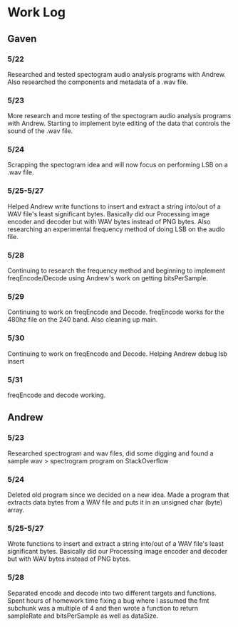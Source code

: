 # Work Log

## Gaven

### 5/22

Researched and tested spectogram audio analysis programs with Andrew. Also researched the components and metadata of a .wav file.

### 5/23

More research and more testing of the spectogram audio analysis programs with Andrew. Starting to implement byte editing of the data that controls the sound of the .wav file.

### 5/24

Scrapping the spectogram idea and will now focus on performing LSB on a .wav file.

### 5/25-5/27

Helped Andrew write functions to insert and extract a string into/out of a WAV file's least significant bytes. Basically did our Processing image encoder and decoder but with WAV bytes instead of PNG bytes. Also researching an experimental frequency method of doing LSB on the audio file.

### 5/28

Continuing to research the frequency method and beginning to implement freqEncode/Decode using Andrew's work on getting bitsPerSample.

### 5/29

Continuing to work on freqEncode and Decode. freqEncode works for the 480hz file on the 240 band. Also cleaning up main.

### 5/30

Continuing to work on freqEncode and Decode. Helping Andrew debug lsb insert

### 5/31

freqEncode and decode working.


## Andrew

### 5/23

Researched spectrogram and wav files, did some digging and found a sample wav > spectrogram program on StackOverflow

### 5/24

Deleted old program since we decided on a new idea. Made a program that extracts data bytes from a WAV file and puts it in an unsigned char (byte) array.

### 5/25-5/27

Wrote functions to insert and extract a string into/out of a WAV file's least significant bytes. Basically did our Processing image encoder and decoder but with WAV bytes instead of PNG bytes.

### 5/28

Separated encode and decode into two different targets and functions. Spent hours of homework time fixing a bug where I assumed the fmt subchunk was a multiple of 4 and then wrote a function to return sampleRate and bitsPerSample as well as dataSize.
